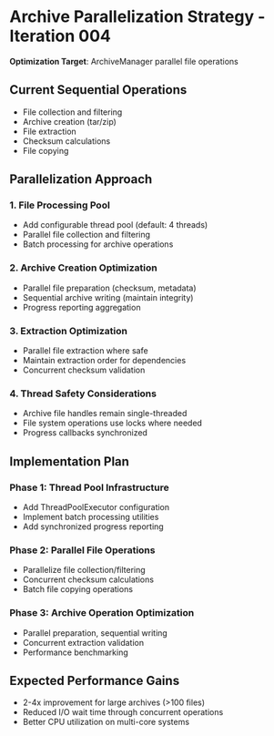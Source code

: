 # Archive Parallelization Strategy - Iteration 004

**Optimization Target**: ArchiveManager parallel file operations

## Current Sequential Operations
- File collection and filtering
- Archive creation (tar/zip)
- File extraction
- Checksum calculations
- File copying

## Parallelization Approach

### 1. File Processing Pool
- Add configurable thread pool (default: 4 threads)
- Parallel file collection and filtering
- Batch processing for archive operations

### 2. Archive Creation Optimization
- Parallel file preparation (checksum, metadata)
- Sequential archive writing (maintain integrity)
- Progress reporting aggregation

### 3. Extraction Optimization
- Parallel file extraction where safe
- Maintain extraction order for dependencies
- Concurrent checksum validation

### 4. Thread Safety Considerations
- Archive file handles remain single-threaded
- File system operations use locks where needed
- Progress callbacks synchronized

## Implementation Plan

### Phase 1: Thread Pool Infrastructure
- Add ThreadPoolExecutor configuration
- Implement batch processing utilities
- Add synchronized progress reporting

### Phase 2: Parallel File Operations
- Parallelize file collection/filtering
- Concurrent checksum calculations
- Batch file copying operations

### Phase 3: Archive Operation Optimization
- Parallel preparation, sequential writing
- Concurrent extraction validation
- Performance benchmarking

## Expected Performance Gains
- 2-4x improvement for large archives (>100 files)
- Reduced I/O wait time through concurrent operations
- Better CPU utilization on multi-core systems
